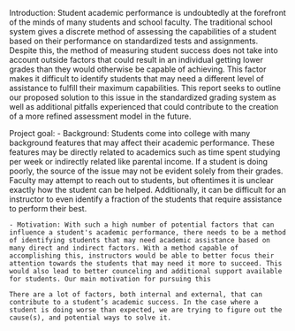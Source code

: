 Introduction:
    Student academic performance is undoubtedly at the forefront of the minds of many students and school faculty. The traditional school system gives a discrete method of assessing the capabilities of a student based on their performance on standardized tests and assignments. Despite this, the method of measuring student success does not take into account outside factors that could result in an individual getting lower grades than they would otherwise be capable of achieving. This factor makes it difficult to identify students that may need a different level of assistance to fulfill their maximum capabilities. This report seeks to outline our proposed solution to this issue in the standardized grading system as well as additional pitfalls experienced that could contribute to the creation of a more refined assessment model in the future. 

Project goal:
    - Background: Students come into college with many background features that may affect their academic performance. These features may be directly related to academics such as time spent studying per week or indirectly related like parental income. If a student is doing poorly, the source of the issue may not be evident solely from their grades. Faculty may attempt to reach out to students, but oftentimes it is unclear exactly how the student can be helped. Additionally, it can be difficult for an instructor to even identify a fraction of the students that require assistance to perform their best. 


    - Motivation: With such a high number of potential factors that can influence a student's academic performance, there needs to be a method of identifying students that may need academic assistance based on many direct and indirect factors. With a method capable of accomplishing this, instructors would be able to better focus their attention towards the students that may need it more to succeed. This would also lead to better counceling and additional support available for students. Our main motivation for pursuing this 

    There are a lot of factors, both internal and external, that can contribute to a student’s academic success. In the case where a student is doing worse than expected, we are trying to figure out the cause(s), and potential ways to solve it.

